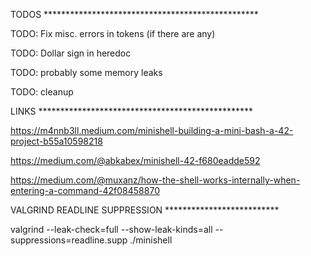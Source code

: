 TODOS *************************************************

TODO: Fix misc. errors in tokens (if there are any)

TODO: Dollar sign in heredoc

TODO: probably some memory leaks

TODO: cleanup

LINKS *************************************************

https://m4nnb3ll.medium.com/minishell-building-a-mini-bash-a-42-project-b55a10598218

https://medium.com/@abkabex/minishell-42-f680eadde592

https://medium.com/@muxanz/how-the-shell-works-internally-when-entering-a-command-42f08458870

VALGRIND READLINE SUPPRESSION **************************

valgrind --leak-check=full --show-leak-kinds=all --suppressions=readline.supp ./minishell
